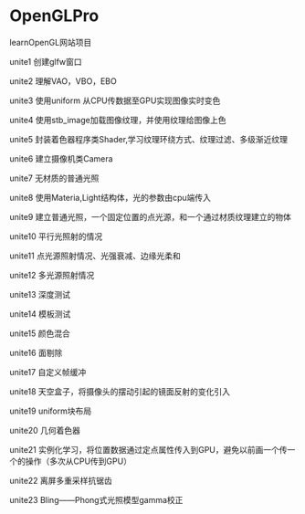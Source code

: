 # OpenGLPro
 learnOpenGL网站项目

 unite1  创建glfw窗口
 
 unite2  理解VAO，VBO，EBO
 
 unite3  使用uniform 从CPU传数据至GPU实现图像实时变色
 
 unite4  使用stb_image加载图像纹理，并使用纹理给图像上色
 
 unite5  封装着色器程序类Shader,学习纹理环绕方式、纹理过滤、多级渐近纹理
 
 unite6  建立摄像机类Camera

 unite7 无材质的普通光照

 unite8 使用Materia,Light结构体，光的参数由cpu端传入
 
 unite9  建立普通光照，一个固定位置的点光源，和一个通过材质纹理建立的物体
 
 unite10 平行光照射的情况
 
 unite11 点光源照射情况、光强衰减、边缘光柔和

 unite12 多光源照射情况

 unite13 深度测试

 unite14 模板测试

 unite15 颜色混合

 unite16 面剔除

 unite17 自定义帧缓冲

 unite18 天空盒子，将摄像头的摆动引起的镜面反射的变化引入

 unite19 uniform块布局

 unite20 几何着色器

 unite21 实例化学习，将位置数据通过定点属性传入到GPU，避免以前画一个传一个的操作（多次从CPU传到GPU）

 unite22 离屏多重采样抗锯齿

 unite23 Bling——Phong式光照模型gamma校正
